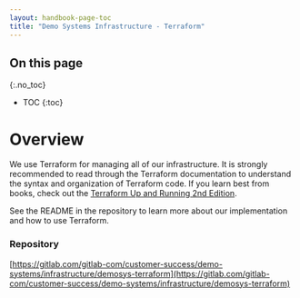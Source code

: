 ```yaml
---
layout: handbook-page-toc
title: "Demo Systems Infrastructure - Terraform"
---
```


## On this page
{:.no_toc}

- TOC
{:toc}

# Overview

We use Terraform for managing all of our infrastructure. It is strongly recommended to read through the Terraform documentation to understand the syntax and organization of Terraform code. If you learn best from books, check out the [Terraform Up and Running 2nd Edition](https://www.amazon.com/Terraform-Running-Writing-Infrastructure-Code/dp/1492046906).

See the README in the repository to learn more about our implementation and how to use Terraform.

### Repository

[https://gitlab.com/gitlab-com/customer-success/demo-systems/infrastructure/demosys-terraform](https://gitlab.com/gitlab-com/customer-success/demo-systems/infrastructure/demosys-terraform)
